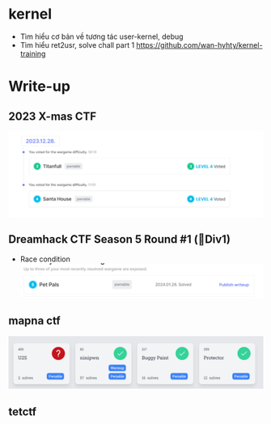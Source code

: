 # kernel

- Tìm hiểu cơ bản về tương tác user-kernel, debug
- Tìm hiểu ret2usr, solve chall part 1
  https://github.com/wan-hyhty/kernel-training

# Write-up

## 2023 X-mas CTF

![Alt text](bin/image-10.png)

## Dreamhack CTF Season 5 Round #1 (🚩Div1)
- Race condition
![Alt text](bin/image-11.png)

## mapna ctf

![Alt text](bin/image-12.png)

## tetctf

